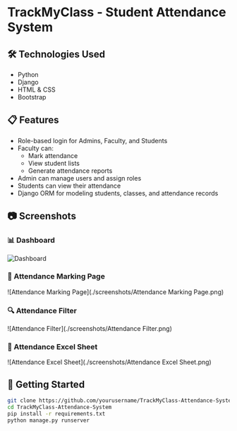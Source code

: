 # TrackMyClass - Student Attendance System

## 🛠️ Technologies Used
- Python
- Django
- HTML & CSS
- Bootstrap

## 📋 Features
- Role-based login for Admins, Faculty, and Students
- Faculty can:
  - Mark attendance
  - View student lists
  - Generate attendance reports
- Admin can manage users and assign roles
- Students can view their attendance
- Django ORM for modeling students, classes, and attendance records

## 📷 Screenshots

### 📊 Dashboard
![Dashboard](./screenshots/Dashboard.png)

### 📝 Attendance Marking Page
![Attendance Marking Page](./screenshots/Attendance Marking Page.png)

### 🔍 Attendance Filter
![Attendance Filter](./screenshots/Attendance Filter.png)

### 📁 Attendance Excel Sheet
![Attendance Excel Sheet](./screenshots/Attendance Excel Sheet.png)

## 🏁 Getting Started
```bash
git clone https://github.com/yourusername/TrackMyClass-Attendance-System.git
cd TrackMyClass-Attendance-System
pip install -r requirements.txt
python manage.py runserver
